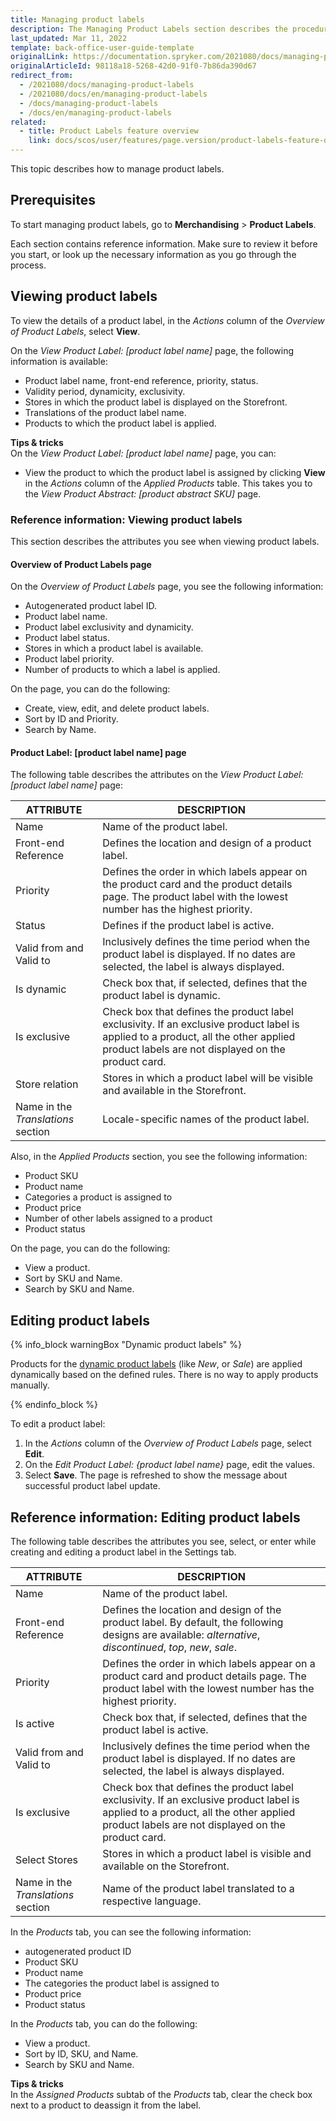 ```yaml
---
title: Managing product labels
description: The Managing Product Labels section describes the procedures you can use to view, edit, activate and/or deactivate product labels in the Back Office.
last_updated: Mar 11, 2022
template: back-office-user-guide-template
originalLink: https://documentation.spryker.com/2021080/docs/managing-product-labels
originalArticleId: 98118a18-5268-42d0-91f0-7b86da390d67
redirect_from:
  - /2021080/docs/managing-product-labels
  - /2021080/docs/en/managing-product-labels
  - /docs/managing-product-labels
  - /docs/en/managing-product-labels
related:
  - title: Product Labels feature overview
    link: docs/scos/user/features/page.version/product-labels-feature-overview.html
---
```


This topic describes how to manage product labels.

## Prerequisites

To start managing product labels, go to **Merchandising** > **Product Labels**.

Each section contains reference information. Make sure to review it before you start, or look up the necessary information as you go through the process.

## Viewing product labels

To view the details of a product label, in the *Actions* column of the *Overview of Product Labels*, select **View**.

On the *View Product Label: [product label name]*  page, the following information is available:

* Product label name, front-end reference, priority, status.
* Validity period, dynamicity, exclusivity.
* Stores in which the product label is displayed on the Storefront.
* Translations of the product label name.
* Products to which the product label is applied.

**Tips & tricks**
<br>On the *View Product Label: [product label name]*  page, you can:
* View the product to which the product label is assigned by clicking **View** in the *Actions* column of the *Applied Products* table. This takes you to the *View Product Abstract: [product abstract SKU]* page.

### Reference information: Viewing product labels

This section describes the attributes you see when viewing product labels.

#### Overview of Product Labels page

On the *Overview of Product Labels* page, you see the following information:
* Autogenerated product label ID.
* Product label name.
* Product label exclusivity and dynamicity.
* Product label status.
* Stores in which a product label is available.
* Product label priority.
* Number of products to which a label is applied.

On the page, you can do the following:
* Create, view, edit, and delete product labels.
* Sort by ID and Priority.
* Search by Name.

#### Product Label: [product label name] page

The following table describes the attributes on the *View Product Label: [product label name]*  page:

| ATTRIBUTE | DESCRIPTION |
| --- | --- |
| Name | Name of the product label. |
| Front-end Reference | Defines the location and design of a product label. |
| Priority | Defines the order in which labels appear on the product card and the product details page. The product label with the lowest number has the highest priority. |
| Status | Defines if the product label is active.  |
| Valid from and Valid to | Inclusively defines the time period when the product label is displayed. If no dates are selected, the label is always displayed. |
| Is dynamic | Check box that, if selected, defines that the product label is dynamic. |
| Is exclusive | Check box that defines the product label exclusivity. If an exclusive product label is applied to a product, all the other applied product labels are not displayed on the product card. |
| Store relation | Stores in which a product label will be visible and available in the Storefront. |
| Name in the *Translations* section | Locale-specific names of the product label.  |

Also, in the *Applied Products* section, you see the following information:
* Product SKU
* Product name
* Categories a product is assigned to
* Product price
* Number of other labels assigned to a product
* Product status

On the page, you can do the following:
* View a product.
* Sort by SKU and Name.
* Search by SKU and Name.

## Editing product labels

{% info_block warningBox "Dynamic product labels" %}

Products for the [dynamic product labels](/docs/scos/user/features/{{page.version}}/product-labels-feature-overview.html#dynamic-product-label) (like *New*, or *Sale*) are applied dynamically based on the defined rules. There is no way to apply products manually.

{% endinfo_block %}

To edit a product label:
1. In the _Actions_ column of the *Overview of Product Labels* page, select **Edit**.
2. On the *Edit Product Label: {product label name}* page, edit the values.
3. Select **Save**.
The page is refreshed to show the message about successful product label update.


## Reference information: Editing product labels

The following table describes the attributes you see, select, or enter while creating and editing a product label in the Settings tab.

| ATTRIBUTE | DESCRIPTION |
| --- | --- |
| Name | Name of the product label. |
| Front-end Reference | Defines the location and design of the product label. By default, the following designs are available: *alternative*, *discontinued*, *top*, *new*, *sale*. |
| Priority | Defines the order in which labels appear on a product card and product details page. The product label with the lowest number has the highest priority. |
| Is active | Check box that, if selected, defines that the product label is active.  |
| Valid from and Valid to | Inclusively defines the time period when the product label is displayed. If no dates are selected, the label is always displayed. |
| Is exclusive | Check box that defines the product label exclusivity. If an exclusive product label is applied to a product, all the other applied product labels are not displayed on the product card. |
| Select Stores | Stores in which a product label is visible and available on the Storefront. |
| Name in the *Translations* section | Name of the product label translated to a respective language. |


In the *Products* tab, you can see the following information:
* autogenerated product ID
* Product SKU
* Product name
* The categories the product label is assigned to
* Product price
* Product status

In the *Products* tab, you can do the following:
* View a product.
* Sort by ID, SKU, and Name.
* Search by SKU and Name.

**Tips & tricks**
<br>In the *Assigned Products* subtab of the *Products* tab, clear the check box next to a product to deassign it from the label.
